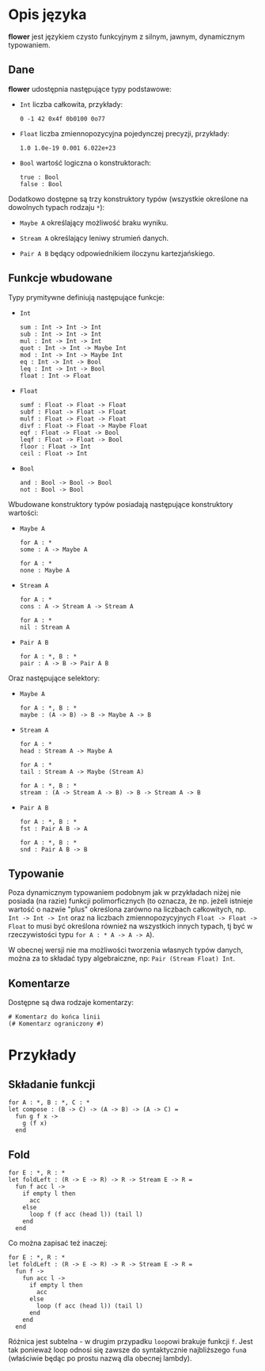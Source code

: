 # Opis języka


**flower** jest językiem czysto funkcyjnym z silnym, jawnym, dynamicznym typowaniem.


## Dane


**flower** udostępnia następujące typy podstawowe:


  * `Int` liczba całkowita, przykłady:


        0 -1 42 0x4f 0b0100 0o77


  * `Float` liczba zmiennopozycyjna pojedynczej precyzji, przykłady:


        1.0 1.0e-19 0.001 6.022e+23


  * `Bool` wartość logiczna o konstruktorach:


        true : Bool
        false : Bool


Dodatkowo dostępne są trzy konstruktory typów (wszystkie określone na dowolnych
typach rodzaju `*`):


  * `Maybe A` określający możliwość braku wyniku.


  * `Stream A` określający leniwy strumień danych.


  * `Pair A B` będący odpowiednikiem iloczynu kartezjańskiego.


## Funkcje wbudowane


Typy prymitywne definiują następujące funkcje:


  * `Int`


        sum : Int -> Int -> Int
        sub : Int -> Int -> Int
        mul : Int -> Int -> Int
        quot : Int -> Int -> Maybe Int
        mod : Int -> Int -> Maybe Int
        eq : Int -> Int -> Bool
        leq : Int -> Int -> Bool
        float : Int -> Float


  * `Float`


        sumf : Float -> Float -> Float
        subf : Float -> Float -> Float
        mulf : Float -> Float -> Float
        divf : Float -> Float -> Maybe Float
        eqf : Float -> Float -> Bool
        leqf : Float -> Float -> Bool
        floor : Float -> Int
        ceil : Float -> Int


  * `Bool`


        and : Bool -> Bool -> Bool
        not : Bool -> Bool


Wbudowane konstruktory typów posiadają następujące konstruktory wartości:


  * `Maybe A`


        for A : *
        some : A -> Maybe A

        for A : *
        none : Maybe A


  * `Stream A`


        for A : *
        cons : A -> Stream A -> Stream A

        for A : *
        nil : Stream A


  * `Pair A B`


        for A : *, B : *
        pair : A -> B -> Pair A B


Oraz następujące selektory:


  * `Maybe A`


        for A : *, B : *
        maybe : (A -> B) -> B -> Maybe A -> B


  * `Stream A`


        for A : *
        head : Stream A -> Maybe A

        for A : *
        tail : Stream A -> Maybe (Stream A)

        for A : *, B : *
        stream : (A -> Stream A -> B) -> B -> Stream A -> B


  * `Pair A B`


        for A : *, B : *
        fst : Pair A B -> A

        for A : *, B : *
        snd : Pair A B -> B


## Typowanie


Poza dynamicznym typowaniem podobnym jak w przykładach niżej nie posiada
(na razie) funkcji polimorficznych (to oznacza, że np. jeżeli istnieje wartość
o nazwie "plus" określona zarówno na liczbach całkowitych, np. `Int -> Int -> Int`
oraz na liczbach zmiennopozycyjnych `Float -> Float -> Float` to musi
być określona również na wszystkich innych typach, tj być w rzeczywistości typu
`for A : * A -> A -> A`).


W obecnej wersji nie ma możliwości tworzenia własnych typów danych,
można za to składać typy algebraiczne, np: `Pair (Stream Float) Int`.


## Komentarze


Dostępne są dwa rodzaje komentarzy:


    # Komentarz do końca linii
    (# Komentarz ograniczony #)


# Przykłady


## Składanie funkcji


    for A : *, B : *, C : *
    let compose : (B -> C) -> (A -> B) -> (A -> C) =
      fun g f x ->
        g (f x)
      end


## Fold


    for E : *, R : *
    let foldLeft : (R -> E -> R) -> R -> Stream E -> R =
      fun f acc l ->
        if empty l then
          acc
        else
          loop f (f acc (head l)) (tail l)
        end
      end


Co można zapisać też inaczej:


    for E : *, R : *
    let foldLeft : (R -> E -> R) -> R -> Stream E -> R =
      fun f ->
        fun acc l ->
          if empty l then
            acc
          else
            loop (f acc (head l)) (tail l)
          end
        end
      end


Różnica jest subtelna - w drugim przypadku `loop`owi brakuje funkcji `f`.
Jest tak ponieważ loop odnosi się zawsze do syntaktycznie najbliższego `fun`a
(właściwie będąc po prostu nazwą dla obecnej lambdy).
